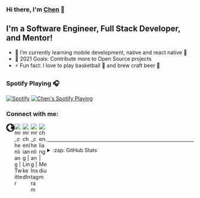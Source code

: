 ### Hi there, I'm [Chen][website] 👋

## I'm a Software Engineer, Full Stack Developer, and Mentor!

- 🌱 I’m currently learning mobile development, native and react native 📱
- 🚀 2021 Goals: Contribute more to Open Source projects
- ⚡ Fun fact: I love to play basketball 🏀 and brew craft beer 🍺 

### Spotify Playing 🎧
[![Spotify](https://spotify-now-playing.mrchenliang.vercel.app/api/spotify)](https://open.spotify.com/user/12168690942)
[<img src="https://spotify-now-playing.mrchenliang.vercel.app/api/spotify" alt="Chen's Spotify Playing" width="350" />](https://open.spotify.com/user/12168690942)

### Connect with me:

[<img align="left" alt="chenliang.ca" width="22px" src="https://raw.githubusercontent.com/iconic/open-iconic/master/svg/globe.svg" />][website]
[<img align="left" alt="mr_chenliang | Twitter" width="22px" src="https://cdn.jsdelivr.net/npm/simple-icons@v3/icons/twitter.svg" />][twitter]
[<img align="left" alt="mrchenliang | LinkedIn" width="22px" src="https://cdn.jsdelivr.net/npm/simple-icons@v3/icons/linkedin.svg" />][linkedin]
[<img align="left" alt="mr_chenliang | Instagram" width="22px" src="https://cdn.jsdelivr.net/npm/simple-icons@v3/icons/instagram.svg" />][instagram]
[<img align="left" alt="chen.liang | Medium" width="22px" src="https://cdn.jsdelivr.net/npm/simple-icons@v3/icons/medium.svg" />][medium]

<br />
<br />

---
<details>
  <summary>:zap: GitHub Stats</summary>

  <img align="left" alt="mrchenliang's GitHub Stats" src="https://github-readme-stats.vercel.app/api?username=mrchenliang&show_icons=true&hide_border=true" />

</details>

[website]: https://chenliang.ca
[twitter]: https://twitter.com/mr_chenliang
[instagram]: https://instagram.com/mr_chenliang
[linkedin]: https://linkedin.com/in/mrchenliang
[medium]: https://medium.com/in/@chen.liang
[spotify]: https://open.spotify.com/user/12168690942